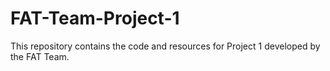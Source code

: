 # FAT-Team-Project-1
This repository contains the code and resources for Project 1 developed by the FAT Team.
